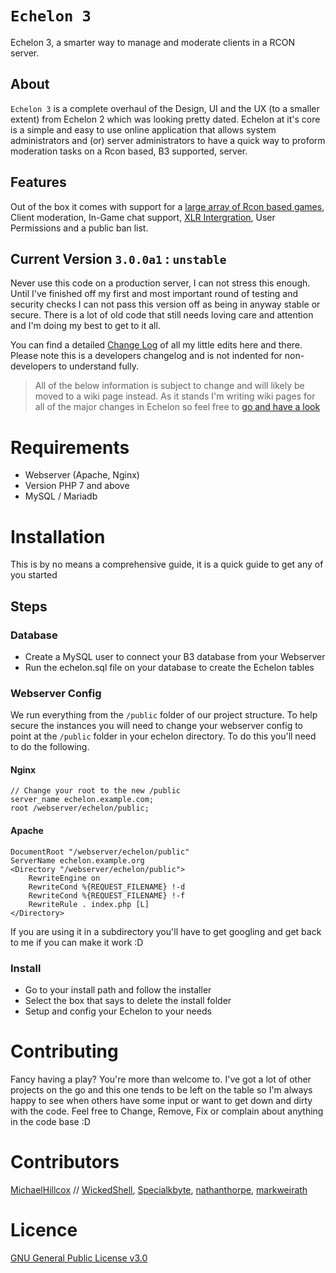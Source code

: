 # `Echelon 3`
Echelon 3, a smarter way to manage and moderate clients in a RCON server.

## About
`Echelon 3` is a complete overhaul of the Design, UI and the UX (to a smaller extent) from Echelon 2 which was looking pretty dated. Echelon at it's core is a simple and easy to use online application that allows system administrators and (or) server administrators to have a quick way to proform moderation tasks on a Rcon based, B3 supported, server. 

## Features
Out of the box it comes with support for a [large array of Rcon based games](https://github.com/MichaelHillcox/Echelon/wiki/Supported-Games), Client moderation, In-Game chat support, [XLR Intergration](http://www.xlrstats.com/), User Permissions and a public ban list.

## Current Version `3.0.0a1` : `unstable`
Never use this code on a production server, I can not stress this enough. Until I've finished off my first and most important round of testing and security checks I can not pass this version off as being in anyway stable or secure. There is a lot of old code that still needs loving care and attention and I'm doing my best to get to it all.

You can find a detailed [Change Log](CHANGELOG.md) of all my little edits here and there. Please note this is a developers changelog and is not indented for non-developers to understand fully. 

> All of the below information is subject to change and will likely be moved to a wiki page instead. As it stands I'm writing wiki pages for all of the major changes in Echelon so feel free to [go and have a look](https://github.com/MichaelHillcox/Echelon/wiki)

# Requirements
- Webserver (Apache, Nginx)
- Version PHP 7 and above 
- MySQL / Mariadb

# Installation
This is by no means a comprehensive guide, it is a quick guide to get any of you started

## Steps
### Database
- Create a MySQL user to connect your B3 database from your Webserver
- Run the echelon.sql file on your database to create the Echelon tables

### Webserver Config
We run everything from the `/public` folder of our project structure. To help secure the instances you will need to change your webserver config to point at the `/public` folder in your echelon directory. To do this you'll need to do the following.

#### Nginx
```
// Change your root to the new /public 
server_name echelon.example.com;
root /webserver/echelon/public;
```

#### Apache
```
DocumentRoot "/webserver/echelon/public"
ServerName echelon.example.org
<Directory "/webserver/echelon/public">
    RewriteEngine on
    RewriteCond %{REQUEST_FILENAME} !-d
    RewriteCond %{REQUEST_FILENAME} !-f
    RewriteRule . index.php [L]
</Directory>
```

If you are using it in a subdirectory you'll have to get googling and get back to me if you can make it work :D

### Install
- Go to your install path and follow the installer
- Select the box that says to delete the install folder
- Setup and config your Echelon to your needs

# Contributing
Fancy having a play? You're more than welcome to. I've got a lot of other projects on the go and this one tends to be left on the table so I'm always happy to see when others have some input or want to get down and dirty with the code. Feel free to Change, Remove, Fix or complain about anything in the code base :D

# Contributors
[MichaelHillcox](https://github.com/MichaelHillcox) // 
[WickedShell](https://github.com/WickedShell),
[Specialkbyte](https://github.com/Specialkbyte),
[nathanthorpe](https://github.com/nathanthorpe),
[markweirath](https://github.com/markweirath)

# Licence 
[GNU General Public License v3.0](https://github.com/MichaelHillcox/Echelon/blob/master/LICENSE)
